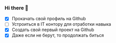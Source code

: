 ### Hi there 👋

<!--
**andreiadaew90/andreiadaew90** is a ✨ _special_ ✨ repository because its `README.md` (this file) appears on your GitHub profile.

Here are some ideas to get you started:

- 🔭 I’m currently working on ...   
- 🌱 I’m currently learning ...
- 👯 I’m looking to collaborate on ...
- 🤔 I’m looking for help with ...
- 💬 Ask me about ...
- 📫 How to reach me: ...
- 😄 Pronouns: ...
- ⚡ Fun fact: ...
->
 **Мои задачи на ближайшее время:**
<!-- TODO-IST:START -->
* [x] Прокачать свой профиль на Github
* [ ] Устроиться в IT контору для отработки навыка
* [x] Создать свой первый проект на Github       
* [x] Даже если не берут, то продолжать биться 
<!-- TODO-IST:END -->

